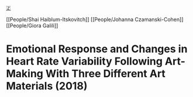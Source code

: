 [🇿](zotero://select/library/items/SHT8H2HX)

[[People/Shai Haiblum-Itskovitch]] [[People/Johanna Czamanski-Cohen]] [[People/Giora Galili]] 
# Emotional Response and Changes in Heart Rate Variability Following Art-Making With Three Different Art Materials (2018)


